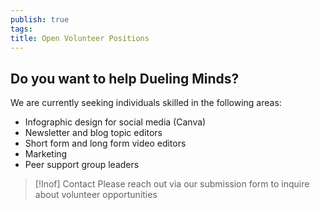 ```yaml
---
publish: true
tags: 
title: Open Volunteer Positions
---
```

## Do you want to help Dueling Minds?

We are currently seeking individuals skilled in the following areas:
 
- Infographic design for social media (Canva)
- Newsletter and blog topic editors
- Short form and long form video editors
- Marketing
- Peer support group leaders


> [!Inof] Contact
> Please reach out via our submission form to inquire about volunteer opportunities


